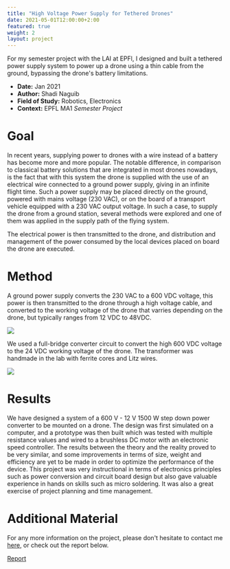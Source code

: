 ```yaml
---
title: "High Voltage Power Supply for Tethered Drones"
date: 2021-05-01T12:00:00+2:00
featured: true
weight: 2
layout: project
---
```


For my semester project with the LAI at EPFl, I designed and built a tethered power supply system to power up a drone using a thin cable from the ground, bypassing the drone's battery limitations.

* **Date:** Jan 2021
* **Author:** Shadi Naguib
* **Field of Study:** Robotics, Electronics
* **Context:** EPFL MA1 *Semester Project*

# Goal

In recent years, supplying power to drones with a wire instead of a battery has
become more and more popular. The notable difference, in comparison to classical
battery solutions that are integrated in most drones nowadays, is the fact that with
this system the drone is supplied with the use of an electrical wire connected to a
ground power supply, giving in an infinite flight time. Such a power supply may be
placed directly on the ground, powered with mains voltage (230 VAC), or on the
board of a transport vehicle equipped with a 230 VAC output voltage. In such a
case, to supply the drone from a ground station, several methods were explored and
one of them was applied in the supply path of the flying system.

The electrical power is then transmitted to the drone, and distribution and management of the power consumed by the local devices placed on board the drone are executed.

# Method

A ground power supply converts the 230 VAC to a 600 VDC voltage, this power
is then transmitted to the drone through a high voltage cable, and converted to
the working voltage of the drone that varries depending on the drone, but typically
ranges from 12 VDC to 48VDC.

<div class="web-image-lg">
    <img src="../../images/project-images/drone_ps/final_supply_path.png">
</div>

We used a full-bridge converter circuit to convert the high 600 VDC voltage to the 24 VDC working voltage of the drone. The transformer was handmade in the lab with ferrite cores and Litz wires. 

<div class="web-image-lg">
    <img src="../../images/project-images/drone_ps/Full-bridge-DC-DC-converter-topology_W640.jpg">
</div>


# Results

We have designed a system of a 600 V - 12 V 1500 W step down power converter to be mounted on a drone. The design was first simulated on a computer, and a prototype was then built which was tested with multiple resistance values and wired to a brushless DC motor with an electronic speed controller. The results between the theory and the reality proved to be very similar, and some improvements in terms of size, weight and efficiency are yet to be made in order to optimize the performance of the device.
This project was very instructional in terms of electronics principles such as power conversion and circuit board design but also gave valuable experience in hands on skills such as micro soldering. It was also a great exercise of project planning and time management.


# Additional Material

For any more information on the project, please don't hesitate to contact me <a href="/contact">here</a>, or check out the report below.

<div class="row justify-content-center">
  <div class="col-auto">
    <a class="button_link" href="https://drive.google.com/file/d/1TAeqP1Zz-JP1-IL_FgimNVQHPNV2iqG4/view?usp=sharing" target="_blank">Report</a>
  </div>
</div>
